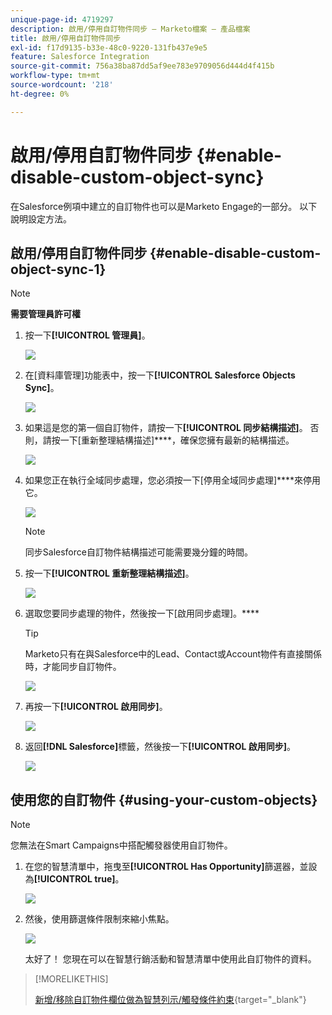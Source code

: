 ```yaml
---
unique-page-id: 4719297
description: 啟用/停用自訂物件同步 — Marketo檔案 — 產品檔案
title: 啟用/停用自訂物件同步
exl-id: f17d9135-b33e-48c0-9220-131fb437e9e5
feature: Salesforce Integration
source-git-commit: 756a38ba87dd5af9ee783e9709056d444d4f415b
workflow-type: tm+mt
source-wordcount: '218'
ht-degree: 0%

---
```


# 啟用/停用自訂物件同步 {#enable-disable-custom-object-sync}

在Salesforce例項中建立的自訂物件也可以是Marketo Engage的一部分。 以下說明設定方法。

## 啟用/停用自訂物件同步 {#enable-disable-custom-object-sync-1}

>[!NOTE]
>
>**需要管理員許可權**

1. 按一下&#x200B;**[!UICONTROL 管理員]**。

   ![](assets/one.png)

1. 在[資料庫管理]功能表中，按一下&#x200B;**[!UICONTROL Salesforce Objects Sync]**。

   ![](assets/two-2.png)

1. 如果這是您的第一個自訂物件，請按一下&#x200B;**[!UICONTROL 同步結構描述]**。 否則，請按一下[重新整理結構描述]****，確保您擁有最新的結構描述。

   ![](assets/image2014-12-10-10-3a14-3a44.png)

1. 如果您正在執行全域同步處理，您必須按一下[停用全域同步處理]****&#x200B;來停用它。

   ![](assets/image2014-12-10-10-3a14-3a54.png)

   >[!NOTE]
   >
   >同步Salesforce自訂物件結構描述可能需要幾分鐘的時間。

1. 按一下&#x200B;**[!UICONTROL 重新整理結構描述]**。

   ![](assets/image2014-12-10-10-3a15-3a7.png)

1. 選取您要同步處理的物件，然後按一下[啟用同步處理]。****

   >[!TIP]
   >
   >Marketo只有在與Salesforce中的Lead、Contact或Account物件有直接關係時，才能同步自訂物件。

   ![](assets/image2014-12-10-10-3a15-3a30.png)

1. 再按一下&#x200B;**[!UICONTROL 啟用同步]**。

   ![](assets/image2014-12-10-10-3a15-3a40.png)

1. 返回&#x200B;**[!DNL Salesforce]**&#x200B;標籤，然後按一下&#x200B;**[!UICONTROL 啟用同步]**。

   ![](assets/image2014-12-10-10-3a15-3a49.png)

## 使用您的自訂物件 {#using-your-custom-objects}

>[!NOTE]
>
>您無法在Smart Campaigns中搭配觸發器使用自訂物件。

1. 在您的智慧清單中，拖曳至&#x200B;**[!UICONTROL Has Opportunity]**&#x200B;篩選器，並設為&#x200B;**[!UICONTROL true]**。

   ![](assets/image2015-8-26-9-3a39-3a28.png)

1. 然後，使用篩選條件限制來縮小焦點。

   ![](assets/image2015-8-24-14-3a18-3a53.png)

   太好了！ 您現在可以在智慧行銷活動和智慧清單中使用此自訂物件的資料。

>[!MORELIKETHIS]
>
>[新增/移除自訂物件欄位做為智慧列示/觸發條件約束](/help/marketo/product-docs/crm-sync/salesforce-sync/setup/optional-steps/add-remove-custom-object-field-as-smart-list-trigger-constraints.md){target="_blank"}
